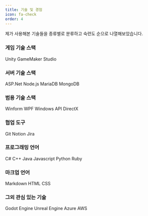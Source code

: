 ```yaml
---
title: 기술 및 경험
icon: fa-check
order: 4
---
```

제가 사용해본 기술들을 종류별로 분류하고 숙련도 순으로 나열해보았습니다.

### 게임 기술 스택
<span class="skill_green">Unity</span>
<span class="skill_red">GameMaker Studio</span>

### 서버 기술 스택
<span class="skill_yellow">ASP.Net</span>
<span class="skill_yellow">Node.js</span>
<span class="skill_yellow">MariaDB</span>
<span class="skill_yellow">MongoDB</span>

### 범용 기술 스택
<span class="skill_green">Winform</span>
<span class="skill_green">WPF</span>
<span class="skill_yellow">Windows API</span>
<span class="skill_red">DirectX</span>

### 협업 도구
<span class="skill_green">Git</span>
<span class="skill_green">Notion</span>
<span class="skill_yellow">Jira</span>

### 프로그래밍 언어
<span class="skill_green">C#</span>
<span class="skill_yellow">C++</span>
<span class="skill_yellow">Java</span>
<span class="skill_yellow">Javascript</span>
<span class="skill_red">Python</span>
<span class="skill_red">Ruby</span>

### 마크업 언어
<span class="skill_green">Markdown</span>
<span class="skill_yellow">HTML</span>
<span class="skill_yellow">CSS</span>

### 그외 관심 있는 기술
<span class="skill_gray">Godot Engine</span>
<span class="skill_gray">Unreal Engine</span>
<span class="skill_gray">Azure</span>
<span class="skill_gray">AWS</span>